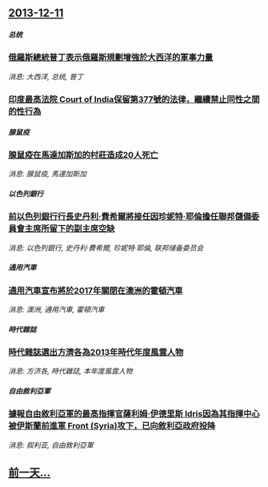 ## [2013-12-11](/news/2013/12/11/index.md)

##### 总统
### [ 俄羅斯總統普丁表示俄羅斯規劃增強於大西洋的軍事力量 ](/news/2013/12/11/俄羅斯總統普丁表示俄羅斯規劃增強於大西洋的軍事力量.md)
_消息: 大西洋, 总统, 普丁_

##### 
### [ 印度最高法院 Court of India保留第377號的法律，繼續禁止同性之間的性行為 ](/news/2013/12/11/印度最高法院-Court-of-India保留第377號的法律-繼續禁止同性之間的性行為.md)
##### 腺鼠疫
### [ 腺鼠疫在馬達加斯加的村莊造成20人死亡 ](/news/2013/12/11/腺鼠疫在馬達加斯加的村莊造成20人死亡.md)
_消息: 腺鼠疫, 馬達加斯加_

##### 以色列銀行
### [ 前以色列銀行行長史丹利·費希爾將接任因珍妮特·耶倫擔任聯邦儲備委員會主席所留下的副主席空缺 ](/news/2013/12/11/前以色列銀行行長史丹利-費希爾將接任因珍妮特-耶倫擔任聯邦儲備委員會主席所留下的副主席空缺.md)
_消息: 以色列銀行, 史丹利·費希爾, 珍妮特·耶倫, 联邦储备委员会_

##### 通用汽車
### [ 通用汽車宣布將於2017年關閉在澳洲的霍頓汽車 ](/news/2013/12/11/通用汽車宣布將於2017年關閉在澳洲的霍頓汽車.md)
_消息: 澳洲, 通用汽車, 霍頓汽車_

##### 時代雜誌
### [ 時代雜誌選出方濟各為2013年時代年度風雲人物 ](/news/2013/12/11/時代雜誌選出方濟各為2013年時代年度風雲人物.md)
_消息: 方济各, 時代雜誌, 本年度風雲人物_

##### 自由敘利亞軍
### [ 據報自由敘利亞軍的最高指揮官薩利姆·伊德里斯 Idris因為其指揮中心被伊斯蘭前進軍 Front (Syria)攻下，已向敘利亞政府投降 ](/news/2013/12/11/據報自由敘利亞軍的最高指揮官薩利姆-伊德里斯-Idris因為其指揮中心被伊斯蘭前進軍-Front-Syria-攻下.md)
_消息: 叙利亚, 自由敘利亞軍_

## [前一天...](/news/2013/12/10/index.md)

